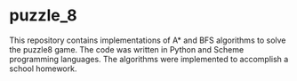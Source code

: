 # puzzle_8
This repository contains implementations of A* and BFS algorithms
to solve the puzzle8 game. The code was written in Python and  Scheme programming languages.
The algorithms were implemented to accomplish a school homework.
